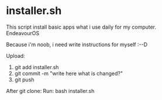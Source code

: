 # installer.sh
This script install basic apps what i use daily for my computer. EndeavourOS


Because i'm noob, i need write instructions for myself :--D

Upload:  
1. git add installer.sh
2. git commit -m "write here what is changed?"
3. git push

After git clone: Run: bash installer.sh
